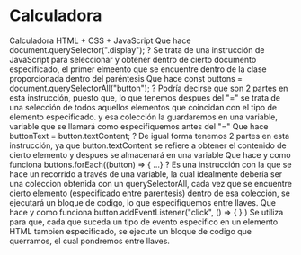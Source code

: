 # Calculadora
 Calculadora HTML + CSS + JavaScript
Que hace document.querySelector(".display"); ? Se trata de una instrucción de JavaScript para seleccionar y obtener dentro de cierto documento especificado, el primer elmeento que se encuentre dentro de la clase proporcionada dentro del paréntesis
Que hace const buttons = document.querySelectorAll("button"); ? Podría decirse que son 2 partes en esta instrucción, puesto que, lo que tenemos despues del "=" se trata de una selección de todos aquellos elementos que coincidan con el tipo de elemento especificado. y esa colección la guardaremos en una variable, variable que se llamará como especifiquemos antes del "="
Que hace buttonText = button.textContent; ? De igual forma tenemos 2 partes en esta instrucción, ya que button.textContent se refiere a obtener el contenido de cierto elemento y despues se almacenará en una variable
Que hace y como funciona buttons.forEach((button) => { ...} ? Es una instrucción con la que se hace un recorrido a través de una variable, la cual idealmente debería ser una coleccion obtenida con un querySelectorAll, cada vez que se encuentre cierto elemento (especificado entre parentesis) dentro de esa colección, se ejecutará un bloque de codigo, lo que especifiquemos entre llaves.
Que hace y como funciona button.addEventListener("click", () => { } ) Se utiliza para que, cada que suceda un tipo de evento especifico en un elemento HTML tambien especificado, se ejecute un bloque de codigo que querramos, el cual pondremos entre llaves.
